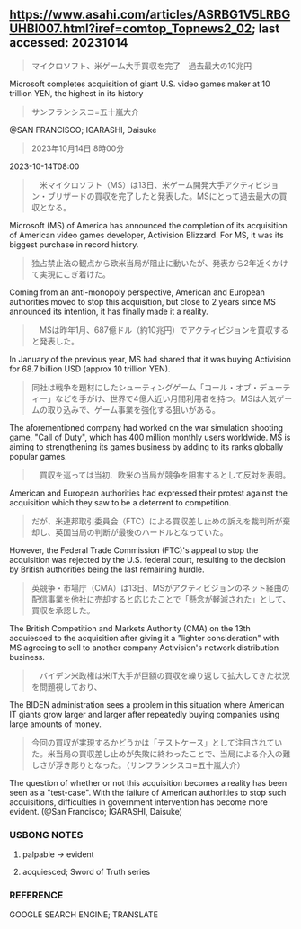 ## https://www.asahi.com/articles/ASRBG1V5LRBGUHBI007.html?iref=comtop_Topnews2_02; last accessed: 20231014

> マイクロソフト、米ゲーム大手買収を完了　過去最大の10兆円

Microsoft completes acquisition of giant U.S. video games maker at 10 trillion YEN, the highest in its history

> サンフランシスコ=五十嵐大介

@SAN FRANCISCO; IGARASHI, Daisuke

> 2023年10月14日 8時00分

2023-10-14T08:00

>　米マイクロソフト（MS）は13日、米ゲーム開発大手アクティビジョン・ブリザードの買収を完了したと発表した。MSにとって過去最大の買収となる。

Microsoft (MS) of America has announced the completion of its acquisition of American video games developer, Activision Blizzard. For MS, it was its biggest purchase in record history.

> 独占禁止法の観点から欧米当局が阻止に動いたが、発表から2年近くかけて実現にこぎ着けた。

Coming from an anti-monopoly perspective, American and European authorities moved to stop this acquisition, but close to 2 years since MS announced its intention, it has finally made it a reality.

>　MSは昨年1月、687億ドル（約10兆円）でアクティビジョンを買収すると発表した。

In January of the previous year, MS had shared that it was buying Activision for 68.7 billion USD (approx 10 trillion YEN). 

> 同社は戦争を題材にしたシューティングゲーム「コール・オブ・デューティー」などを手がけ、世界で4億人近い月間利用者を持つ。MSは人気ゲームの取り込みで、ゲーム事業を強化する狙いがある。

The aforementioned company had worked on the war simulation shooting game, "Call of Duty", which has 400 million monthly users worldwide. MS is aiming to strengthening its games business by adding to its ranks globally popular games.

>　買収を巡っては当初、欧米の当局が競争を阻害するとして反対を表明。

American and European authorities had expressed their protest against the acquisition which they saw to be a deterrent to competition.

> だが、米連邦取引委員会（FTC）による買収差し止めの訴えを裁判所が棄却し、英国当局の判断が最後のハードルとなっていた。

However, the Federal Trade Commission (FTC)'s appeal to stop the acquisition was rejected by the U.S. federal court, resulting to the decision by British authorities being the last remaining hurdle.

> 英競争・市場庁（CMA）は13日、MSがアクティビジョンのネット経由の配信事業を他社に売却すると応じたことで「懸念が軽減された」として、買収を承認した。

The British Competition and Markets Authority (CMA) on the 13th acquiesced to the acquisition after giving it a "lighter consideration" with MS agreeing to sell to another company Activision's network distribution business. 

>　バイデン米政権は米IT大手が巨額の買収を繰り返して拡大してきた状況を問題視しており、

The BIDEN administration sees a problem in this situation where American IT giants grow larger and larger after repeatedly buying companies using large amounts of money.

> 今回の買収が実現するかどうかは「テストケース」として注目されていた。米当局の買収差し止めが失敗に終わったことで、当局による介入の難しさが浮き彫りとなった。（サンフランシスコ=五十嵐大介）

The question of whether or not this acquisition becomes a reality has been seen as a "test-case". With the failure of American authorities to stop such acquisitions, difficulties in government intervention has become more evident. (@San Francisco; IGARASHI, Daisuke)

### USBONG NOTES

1) palpable -> evident

2) acquiesced; Sword of Truth series

### REFERENCE

GOOGLE SEARCH ENGINE; TRANSLATE
